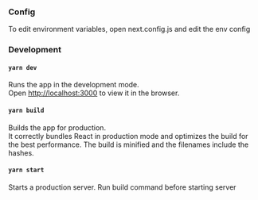 ### Config
To edit environment variables, open next.config.js and edit the env config

### Development
#### `yarn dev`
Runs the app in the development mode.<br />
Open [http://localhost:3000](http://localhost:3000) to view it in the browser.

#### `yarn build`
Builds the app for production.<br />
It correctly bundles React in production mode and optimizes the build for the best performance.
The build is minified and the filenames include the hashes.<br />

#### `yarn start`
Starts a production server. Run build command before starting server